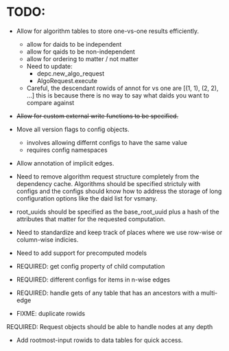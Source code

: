 # TODO:

* Allow for algorithm tables to store one-vs-one results efficiently.
    - allow for daids to be independent 
    - allow for qaids to be non-independent
    - allow for ordering to matter / not matter
    - Need to update:
        - depc.new_algo_request
        - AlgoRequest.execute
    - Careful, the descendant rowids of annot for vs one are [(1, 1), (2, 2), ...]
      this is because there is no way to say what daids you want to compare against

* ~~Allow for custom external write functions to be specified.~~

* Move all version flags to config objects.
    - involves allowing differnt configs to have the same value
    - requires config namespaces

* Allow annotation of implicit edges.


* Need to remove algorithm request structure completely from the dependency
  cache. Algorithms should be specified strictuly with configs and the 
  configs should know how to address the storage of long configuration 
  options like the daid list for vsmany.


* root\_uuids should be specified as the base\_root\_uuid plus a hash of the
  attributes that matter for the requested computation.

* Need to standardize and keep track of places where we use row-wise or
  column-wise indicies.


* Need to add support for precomputed models

* REQUIRED: get config property of child computation
* REQUIRED: different configs for items in n-wise edges
* REQUIRED: handle gets of any table that has an ancestors with a multi-edge

* FIXME: duplicate rowids

REQUIRED: Request objects should be able to handle nodes at any depth


* Add rootmost-input rowids to data tables for quick access.
